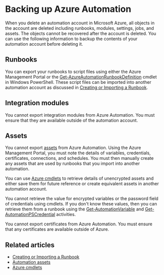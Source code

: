 <properties 
   pageTitle="Backing up Azure Automation"
   description="Describes how to backup the contents of an automation account so that they can be retained after an automation account is deleted."
   services="automation"
   documentationCenter=""
   authors="bwren"
   manager="stevenka"
   editor="tysonn" />
<tags 
   ms.service="automation"
   ms.devlang="na"
   ms.topic="article"
   ms.tgt_pltfrm="na"
   ms.workload="infrastructure-services"
   ms.date="04/07/2015"
   ms.author="bwren" />

# Backing up Azure Automation

When you delete an automation account in Microsoft Azure, all objects in the account are deleted including runbooks, modules, settings, jobs, and assets. The objects cannot be recovered after the account is deleted.  You can use the following information to backup the contents of your automation account before deleting it. 

## Runbooks

You can export your runbooks to script files using either the Azure Management Portal or the [Get-AzureAutomationRunbookDefinition](https://msdn.microsoft.com/en-us/library/dn690269.aspx) cmdlet in Windows PowerShell.  These script files can be imported into another automation account as discussed in [Creating or Importing a Runbook](https://msdn.microsoft.com/en-us/library/dn643637.aspx).


## Integration modules

You cannot export integration modules from Azure Automation.  You must ensure that they are available outside of the automation account.

## Assets

You cannot export [assets](https://msdn.microsoft.com/en-us/library/dn939988.aspx) from Azure Automation.  Using the Azure Management Portal, you must note the details of variables, credentials, certificates, connections, and schedules.  You must then manually create any assets that are used by runbooks that you import into another automation.

You can use [Azure cmdlets](https://msdn.microsoft.com/en-us/library/dn690262.aspx) to retrieve details of unencrypted assets and either save them for future reference or create equivalent assets in another automation account.

You cannot retrieve the value for encrypted variables or the password field of credentials using cmdlets.  If you don't know these values, then you can retrieve them from a runbook using the [Get-AutomationVariable](https://msdn.microsoft.com/en-us/library/dn940012.aspx) and [Get-AutomationPSCredential](https://msdn.microsoft.com/en-us/library/dn940015.aspx) activities.

You cannot export certificates from Azure Automation.  You must ensure that any certificates are available outside of Azure.

## Related articles

- [Creating or Importing a Runbook](https://msdn.microsoft.com/en-us/library/dn643637.aspx)
- [Automation assets](https://msdn.microsoft.com/en-us/library/dn939988.aspx)
- [Azure cmdlets](https://msdn.microsoft.com/en-us/library/dn690262.aspx)